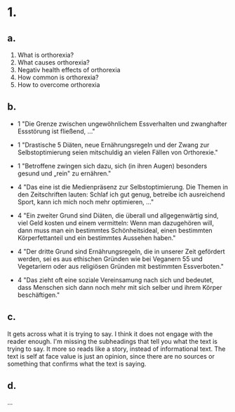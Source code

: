 # 1.
## a.
1. What is orthorexia?
2. What causes orthorexia?
4. Negativ health effects of orthorexia
3. How common is orthorexia?
5. How to overcome orthorexia

## b.
- 1
  "Die Grenze zwischen ungewöhnlichem Essverhalten und zwanghafter Essstörung ist fließend, ..."

- 1
  "Drastische 5 Diäten, neue Ernährungsregeln und der Zwang zur Selbstoptimierung seien mitschuldig an vielen Fällen von Orthorexie."

- 1
  "Betroffene zwingen sich dazu, sich (in ihren Augen) besonders gesund und „rein" zu ernähren."

- 4
  "Das eine ist die Medienpräsenz zur Selbstoptimierung. Die Themen in den Zeitschriften lauten: Schlaf ich gut genug, betreibe ich ausreichend Sport, kann ich mich noch mehr optimieren, ..."

- 4
  "Ein zweiter Grund sind Diäten, die überall und allgegenwärtig sind, viel Geld kosten und einem vermitteln: Wenn man dazugehören will, dann muss man ein bestimmtes Schönheitsideal, einen bestimmten Körperfettanteil und ein bestimmtes Aussehen haben."

- 4
  "Der dritte Grund sind Ernährungsregeln, die in unserer Zeit gefördert werden, sei es aus ethischen Gründen wie bei Veganern 55 und Vegetariern oder aus religiösen Gründen mit bestimmten Essverboten."
  
- 4
  "Das zieht oft eine soziale Vereinsamung nach sich und bedeutet, dass Menschen sich dann noch mehr mit sich selber und ihrem Körper beschäftigen."

## c.
It gets across what it is trying to say. I think it does not engage with the reader enough. I'm missing the subheadings that tell you what the text is trying to say. It more so reads like a story, instead of informational text. The text is self at face value is just an opinion, since there are no sources or something that confirms what the text is saying.
## d.
...
